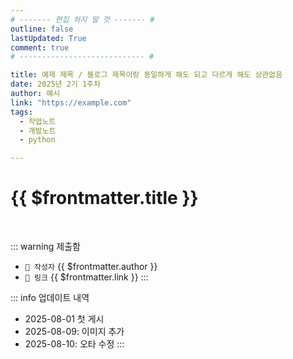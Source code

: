```yaml
---
# ------- 편집 하지 말 것 ------- #
outline: false
lastUpdated: True
comment: true
# ---------------------------- #

title: 예제 제목 / 블로그 제목이랑 동일하게 해도 되고 다르게 해도 상관없음
date: 2025년 2기 1주차
author: 예시
link: "https://example.com"
tags:
  - 작업노트
  - 개발노트
  - python

---
```


# {{ $frontmatter.title }}

<br>

<!-- 여기는 냅두기 -->
::: warning 제출함
 - `🥳 작성자` {{ $frontmatter.author }}
 - `🔗 링크` <a :href="$frontmatter.link" target="_blank" rel="noopener"> {{ $frontmatter.link }} </a>
::: 

<!-- 업데이트 사항 등 필요한 내용 아래부터 자유롭게 사용 -->
::: info 업데이트 내역
- 2025-08-01 첫 게시  
- 2025-08-09: 이미지 추가  
- 2025-08-10: 오타 수정
:::

